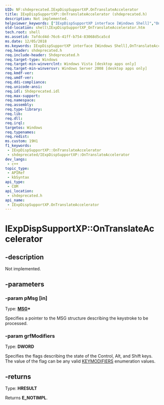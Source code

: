 ```yaml
---
UID: NF:shdeprecated.IExpDispSupportXP.OnTranslateAccelerator
title: IExpDispSupportXP::OnTranslateAccelerator (shdeprecated.h)
description: Not implemented.
helpviewer_keywords: ["IExpDispSupportXP interface [Windows Shell]","OnTranslateAccelerator method","IExpDispSupportXP.OnTranslateAccelerator","IExpDispSupportXP::OnTranslateAccelerator","OnTranslateAccelerator","OnTranslateAccelerator method [Windows Shell]","OnTranslateAccelerator method [Windows Shell]","IExpDispSupportXP interface","_shell_IExpDispSupportXP_OnTranslateAccelerator","shdeprecated/IExpDispSupportXP::OnTranslateAccelerator","shell.IExpDispSupportXP_OnTranslateAccelerator"]
old-location: shell\IExpDispSupportXP_OnTranslateAccelerator.htm
tech.root: shell
ms.assetid: 7afdcd4d-76c6-41ff-b754-83068d5ca5cd
ms.date: 12/05/2018
ms.keywords: IExpDispSupportXP interface [Windows Shell],OnTranslateAccelerator method, IExpDispSupportXP.OnTranslateAccelerator, IExpDispSupportXP::OnTranslateAccelerator, OnTranslateAccelerator, OnTranslateAccelerator method [Windows Shell], OnTranslateAccelerator method [Windows Shell],IExpDispSupportXP interface, _shell_IExpDispSupportXP_OnTranslateAccelerator, shdeprecated/IExpDispSupportXP::OnTranslateAccelerator, shell.IExpDispSupportXP_OnTranslateAccelerator
req.header: shdeprecated.h
req.include-header: Shdeprecated.h
req.target-type: Windows
req.target-min-winverclnt: Windows Vista [desktop apps only]
req.target-min-winversvr: Windows Server 2008 [desktop apps only]
req.kmdf-ver: 
req.umdf-ver: 
req.ddi-compliance: 
req.unicode-ansi: 
req.idl: Shdeprecated.idl
req.max-support: 
req.namespace: 
req.assembly: 
req.type-library: 
req.lib: 
req.dll: 
req.irql: 
targetos: Windows
req.typenames: 
req.redist: 
ms.custom: 19H1
f1_keywords:
 - IExpDispSupportXP::OnTranslateAccelerator
 - shdeprecated/IExpDispSupportXP::OnTranslateAccelerator
dev_langs:
 - c++
topic_type:
 - APIRef
 - kbSyntax
api_type:
 - COM
api_location:
 - shdeprecated.h
api_name:
 - IExpDispSupportXP.OnTranslateAccelerator
---
```


# IExpDispSupportXP::OnTranslateAccelerator


## -description

Not implemented.

## -parameters

### -param pMsg [in]

Type: <b><a href="/windows/desktop/api/winuser/ns-winuser-msg">MSG</a>*</b>

Specifies a pointer to the MSG structure describing the keystroke to be processed.

### -param grfModifiers

Type: <b>DWORD</b>

Specifies the flags describing the state of the Control, Alt, and Shift keys. The value of the flag can be any valid <a href="/previous-versions/windows/desktop/legacy/ms683763(v=vs.85)">KEYMODIFIERS</a> enumeration values.

## -returns

Type: <b>HRESULT</b>

Returns <b>E_NOTIMPL</b>.
